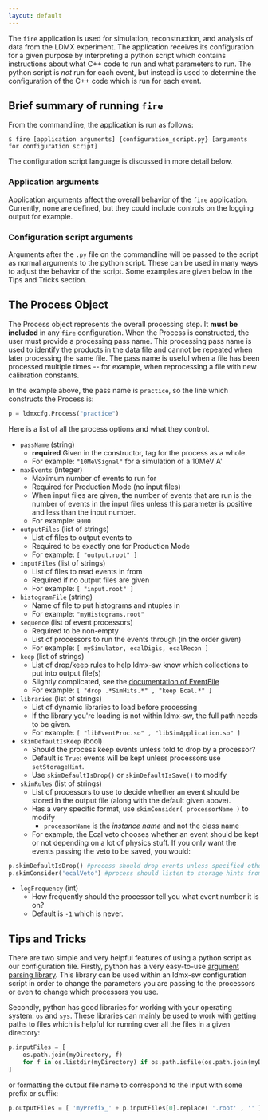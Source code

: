 ```yaml
---
layout: default
---
```


The `fire` application is used for simulation, reconstruction, and analysis of data from the LDMX experiment.  The application receives its configuration for a given purpose by interpreting a python script which contains instructions about what C++ code to run and what parameters to run.  The python script is _not_ run for each event, but instead is used to determine the configuration of the C++ code which is run for each event.

## Brief summary of running `fire`

From the commandline, the application is run as follows:

    $ fire [application arguments] {configuration_script.py} [arguments for configuration script]

The configuration script language is discussed in more detail below.

### Application arguments

Application arguments affect the overall behavior of the `fire` application.  Currently, none are defined, but they could include controls on the logging output for example.

### Configuration script arguments

Arguments after the `.py` file on the commandline will be passed to the script as normal arguments to the python script.  These can be used in many ways to adjust the behavior of the script.  Some examples are given below in the Tips and Tricks section.

## The Process Object

The Process object represents the overall processing step.  It **must be included** in any `fire` configuration.  When the Process is constructed, the user must provide a processing pass name.  This processing pass name is used to identify the products in the data file and cannot be repeated when later processing the same file.  The pass name is useful when a file has been processed multiple times -- for example, when reprocessing a file with new calibration constants. 

In the example above, the pass name is `practice`, so the line which constructs the Process is:
```python
p = ldmxcfg.Process("practice")
```

Here is a list of all the process options and what they control.

- `passName` (string)
   - **required** Given in the constructor, tag for the process as a whole.
   - For example: `"10MeVSignal"` for a simulation of a 10MeV A'
- `maxEvents` (integer)
   - Maximum number of events to run for
   - Required for Production Mode (no input files)
   - When input files are given, the number of events that are run is the number of events in the input files unless this parameter is positive and less than the input number.
   - For example: `9000`
- `outputFiles` (list of strings)
   - List of files to output events to
   - Required to be exactly one for Production Mode
   - For example: `[ "output.root" ]`
- `inputFiles` (list of strings)
   - List of files to read events in from
   - Required if no output files are given
   - For example: `[ "input.root" ]`
- `histogramFile` (string)
   - Name of file to put histograms and ntuples in
   - For example: `"myHistograms.root"`
- `sequence` (list of event processors)
   - Required to be non-empty
   - List of processors to run the events through (in the order given)
   - For example: `[ mySimulator, ecalDigis, ecalRecon ]`
- `keep` (list of strings)
   - List of drop/keep rules to help ldmx-sw know which collections to put into output file(s)
   - Slightly complicated, see the [documentation of EventFile](https://ldmx-software.github.io/ldmx-sw/html/classldmx_1_1EventFile.html)
   - For example: `[ "drop .*SimHits.*" , "keep Ecal.*" ]`
- `libraries` (list of strings)
   - List of dynamic libraries to load before processing
   - If the library you're loading is not within ldmx-sw, the full path needs to be given.
   - For example: `[ "libEventProc.so" , "libSimApplication.so" ]`
- `skimDefaultIsKeep` (bool)
   - Should the process keep events unless told to drop by a processor?
   - Default is `True`: events will be kept unless processors use `setStorageHint`.
   - Use `skimDefaultIsDrop()` or `skimDefaultIsSave()` to modify
- `skimRules` (list of strings)
   - List of processors to use to decide whether an event should be stored in the output file (along with the default given above).
   - Has a very specific format, use `skimConsider( processorName )` to modify
     - `processorName` is the _instance name_ and not the class name
   - For example, the Ecal veto chooses whether an event should be kept or not depending on a lot of physics stuff. If you only want the events passing the veto to be saved, you would:
```python
p.skimDefaultIsDrop() #process should drop events unless specified otherwise
p.skimConsider('ecalVeto') #process should listen to storage hints from ecalVeto
```
- `logFrequency` (int)
   - How frequently should the processor tell you what event number it is on?
   - Default is `-1` which is never.

## Tips and Tricks

There are two simple and very helpful features of using a python script as our configuration file.
Firstly, python has a very easy-to-use [argument parsing library](https://docs.python.org/3/library/argparse.html). This library can be used within an ldmx-sw configuration script in order to change the parameters you are passing to the processors or even to change which processors you use.

Secondly, python has good libraries for working with your operating system: `os` and `sys`. These libraries can mainly be used to work with getting paths to files which is helpful for running over all the files in a given directory:
```python
p.inputFiles = [
    os.path.join(myDirectory, f) 
    for f in os.listdir(myDirectory) if os.path.isfile(os.path.join(myDirectory, f))
]
```
or formatting the output file name to correspond to the input with some prefix or suffix:
```python
p.outputFiles = [ 'myPrefix_' + p.inputFiles[0].replace( '.root' , '' ) + '_mySuffix' + '.root' ]
```
